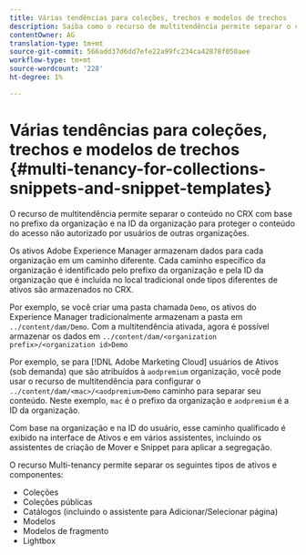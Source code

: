 ```yaml
---
title: Várias tendências para coleções, trechos e modelos de trechos
description: Saiba como o recurso de multitendência permite separar o conteúdo no repositório CRX com base na organização do cliente para impedir o acesso não autorizado.
contentOwner: AG
translation-type: tm+mt
source-git-commit: 566add37d6dd7efe22a99fc234ca42878f050aee
workflow-type: tm+mt
source-wordcount: '228'
ht-degree: 1%

---
```



# Várias tendências para coleções, trechos e modelos de trechos {#multi-tenancy-for-collections-snippets-and-snippet-templates}

O recurso de multitendência permite separar o conteúdo no CRX com base no prefixo da organização e na ID da organização para proteger o conteúdo do acesso não autorizado por usuários de outras organizações.

Os ativos Adobe Experience Manager armazenam dados para cada organização em um caminho diferente. Cada caminho específico da organização é identificado pelo prefixo da organização e pela ID da organização que é incluída no local tradicional onde tipos diferentes de ativos são armazenados no CRX.

Por exemplo, se você criar uma pasta chamada `Demo`, os ativos do Experience Manager tradicionalmente armazenam a pasta em `../content/dam/Demo`. Com a multitendência ativada, agora é possível armazenar os dados em `../content/dam/<organization prefix>/<organization id>Demo`

Por exemplo, se para [!DNL Adobe Marketing Cloud] usuários de Ativos (sob demanda) que são atribuídos à `aodpremium` organização, você pode usar o recurso de multitendência para configurar o `../content/dam/<mac>/<aodpremium>Demo` caminho para separar seu conteúdo. Neste exemplo, `mac` é o prefixo da organização e `aodpremium` é a ID da organização.

Com base na organização e na ID do usuário, esse caminho qualificado é exibido na interface de Ativos e em vários assistentes, incluindo os assistentes de criação de Mover e Snippet para aplicar a segregação.

O recurso Multi-tenancy permite separar os seguintes tipos de ativos e componentes:

* Coleções
* Coleções públicas
* Catálogos (incluindo o assistente para Adicionar/Selecionar página)
* Modelos
* Modelos de fragmento
* Lightbox
